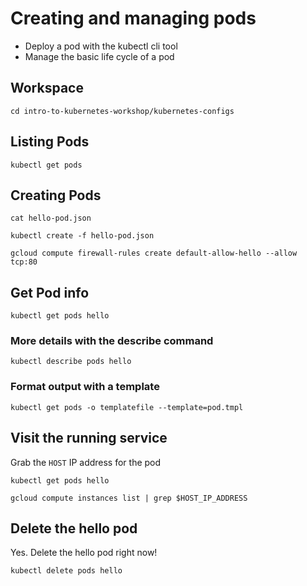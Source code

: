 # Creating and managing pods

* Deploy a pod with the kubectl cli tool
* Manage the basic life cycle of a pod

## Workspace

```
cd intro-to-kubernetes-workshop/kubernetes-configs
```

## Listing Pods

```
kubectl get pods
```

## Creating Pods

```
cat hello-pod.json
```

```
kubectl create -f hello-pod.json
```

```
gcloud compute firewall-rules create default-allow-hello --allow tcp:80
```

## Get Pod info

```
kubectl get pods hello
```

### More details with the describe command

```
kubectl describe pods hello
```

### Format output with a template

```
kubectl get pods -o templatefile --template=pod.tmpl
```

## Visit the running service

Grab the `HOST` IP address for the pod

```
kubectl get pods hello
```

```
gcloud compute instances list | grep $HOST_IP_ADDRESS
```

## Delete the hello pod

Yes. Delete the hello pod right now!

```
kubectl delete pods hello
```
